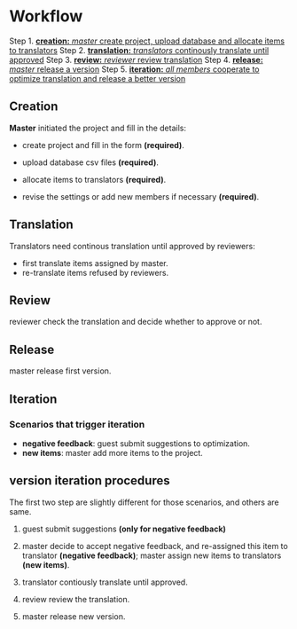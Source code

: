 # Workflow

Step 1. [**creation:** _master_ create project, upload database and allocate items to translators](#create)
Step 2. [**translation:** _translators_ continously translate until approved](#translate)
Step 3. [**review:** _reviewer_ review translation](#review)
Step 4. [**release:** _master_ release a version](#release)
Step 5. [**iteration:** _all members_ cooperate to optimize translation and release a better version](#iterative)
 

## Creation 

<span id='create'></span>

**Master** initiated the project and fill in the details:

- create project and fill in the form **(required)**.

- upload database csv files **(required)**.

- allocate items to translators **(required)**.

- revise the settings or add new members if necessary **(required)**.

## Translation

<span id='translate'></span>

Translators need continous translation until approved by reviewers:

- first translate items assigned by master.
- re-translate items refused by reviewers.


## Review

<span id='review'></span>

reviewer check the translation and decide whether to approve or not.


## Release

<span id='release'></span>

master release first version.



## Iteration

<span id='iteration'></span>

### Scenarios that trigger iteration
- **negative feedback**: guest submit suggestions to optimization.
- **new items**:  master add more items to the project.

## version iteration procedures

The first two step are slightly different for those scenarios, and others are same.

1. guest submit suggestions **(only for negative feedback)**

2. master decide to accept negative feedback, and re-assigned this item to translator **(negative feedback)**; master assign new items to translators **(new items)**.

3. translator contiously translate until approved.

4. review review the translation.

5. master release new version.











